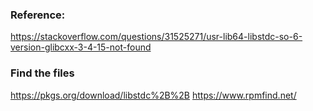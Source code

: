### Reference:
https://stackoverflow.com/questions/31525271/usr-lib64-libstdc-so-6-version-glibcxx-3-4-15-not-found

### Find the files
https://pkgs.org/download/libstdc%2B%2B
https://www.rpmfind.net/

